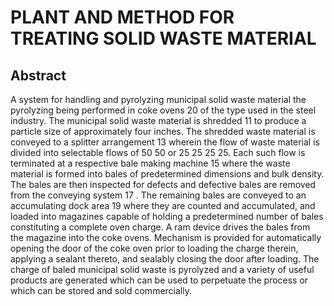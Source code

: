 # PLANT AND METHOD FOR TREATING SOLID WASTE MATERIAL

## Abstract
A system for handling and pyrolyzing municipal solid waste material the pyrolyzing being performed in coke ovens 20 of the type used in the steel industry. The municipal solid waste material is shredded 11 to produce a particle size of approximately four inches. The shredded waste material is conveyed to a splitter arrangement 13 wherein the flow of waste material is divided into selectable flows of 50 50 or 25 25 25 25. Each such flow is terminated at a respective bale making machine 15 where the waste material is formed into bales of predetermined dimensions and bulk density. The bales are then inspected for defects and defective bales are removed from the conveying system 17 . The remaining bales are conveyed to an accumulating dock area 19 where they are counted and accumulated, and loaded into magazines capable of holding a predetermined number of bales constituting a complete oven charge. A ram device drives the bales from the magazine into the coke ovens. Mechanism is provided for automatically opening the door of the coke oven prior to loading the charge therein, applying a sealant thereto, and sealably closing the door after loading. The charge of baled municipal solid waste is pyrolyzed and a variety of useful products are generated which can be used to perpetuate the process or which can be stored and sold commercially.